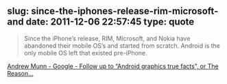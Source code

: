 slug: since-the-iphones-release-rim-microsoft-and
date: 2011-12-06 22:57:45
type: quote
---

> Since the iPhone’s release, RIM, Microsoft, and Nokia have abandoned their mobile OS’s and started from scratch. Android is the only mobile OS left that existed pre-iPhone.

[Andrew Munn - Google - Follow up to “Android graphics true facts”, or The Reason…](https://plus.google.com/100838276097451809262/posts/VDkV9XaJRGS)
